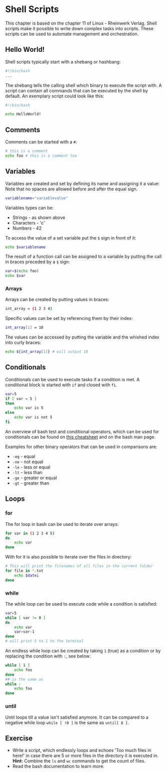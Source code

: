 # Shell Scripts
This chapter is based on the chapter 11 of Linux - Rheinwerk Verlag.
Shell scripts make it possible to write down complex tasks into scripts. These scripts can be used to automate management and orchestration.

## Hello World!
Shell scripts typically start with a shebang or hashbang:

``` bash
#!/bin/bash
...
```
The shebang tells the calling shell which binary to execute the script with.
A script can contain all commands that can be executed by the shell by default. An exemplary script could look like this:

``` bash
#!/bin/bash

echo HelloWorld!
```

## Comments
Comments can be started with a `#`:

``` bash
# this is a comment
echo foo # this is a comment too
```
## Variables
Variables are created and set by defining its name and assigning it a value:
Note that no spaces are allowed before and after the equal sign.

``` bash
variablename="variablevalue"
```
Variables types can be:

- Strings - as shown above
- Characters - 'c'
- Numbers - 42

To access the value of a set variable put the `$` sign in front of it:

``` bash
echo $variablename
```

The result of a function call can be assigned to a variable by putting the call in braces preceded by a `$` sign:

``` bash
var=$(echo foo)
echo $var
```

### Arrays
Arrays can be created by putting values in braces:

``` bash
int_array = (1 2 3 4)
```

Specific values can be set by referencing them by their index:

``` bash
int_array[1] = 10
```

The values can be accessed by putting the variable and the whished index into curly braces:

``` bash
echo ${int_array[1]} # will output 10
```

## Conditionals
Conditionals can be used to execute tasks if a condition is met. A conditional block is started with `if` and closed with `fi`. 

``` bash
var=5
if [ var = 5 ]
then
    echo var is 5
else
    echo var is not 5
fi
```

An overview of bash test and conditional operators, which can be used for conditionals can be found on [this cheatsheet](https://kapeli.com/cheat_sheets/Bash_Test_Operators.docset/Contents/Resources/Documents/index) and on the bash man page.

Examples for other binary operators that can be used in comparisons are:
- `-eq` - equal
- `-ne` - not equal
- `-le` - less or equal
- `-lt` - less than
- `-ge` - greater or equal
- `-gt` - greater than

## Loops

### for
The for loop in bash can be used to iterate over arrays:

``` bash
for var in (1 2 3 4 5)
do 
    echo var
done
```

With for it is also possible to iterate over the files in directory:

``` bash
# This will print the filenames of all files in the current folder
for file in *.txt
    echo $datei
done
```

### while

The while loop can be used to execute code while a condition is satisfied:
``` bash
var=5
while [ var != 0 ]
do
    echo var
    var=var-1
done
# will print 5 to 1 to the terminal
```

An endless while loop can be created by taking `1` (true) as a condition or by replacing the condition with `:`, see below:

``` bash
while [ 1 ]
    echo foo
done
## is the same as
while :
    echo foo
done
```
### until
Until loops till a value isn't satisfied anymore. It can be compared to a negative while loop `while [ !0 ]` is the same as `until[ 0 ]`.

## Exercise
- Write a script, which endlessly loops and echoes 'Too much files in here!' in case there are 5 or more files in the directory it is executed in. **Hint:** Combine the `ls` and `wc` commands to get the count of files.
- Read the bash documentation to learn more.
